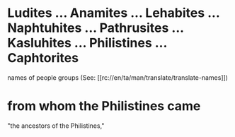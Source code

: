 # Ludites ... Anamites ... Lehabites ... Naphtuhites ... Pathrusites ... Kasluhites ... Philistines ... Caphtorites

names of people groups (See: [[rc://en/ta/man/translate/translate-names]])

# from whom the Philistines came

"the ancestors of the Philistines,"


